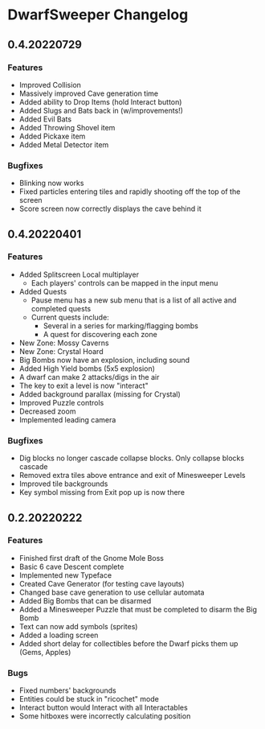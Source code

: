 # DwarfSweeper Changelog

## 0.4.20220729

### Features

* Improved Collision
* Massively improved Cave generation time
* Added ability to Drop Items (hold Interact button)
* Added Slugs and Bats back in (w/improvements!)
* Added Evil Bats
* Added Throwing Shovel item
* Added Pickaxe item
* Added Metal Detector item

### Bugfixes

* Blinking now works
* Fixed particles entering tiles and rapidly shooting off the top of the screen
* Score screen now correctly displays the cave behind it

## 0.4.20220401

### Features

* Added Splitscreen Local multiplayer
    * Each players' controls can be mapped in the input menu
* Added Quests
    * Pause menu has a new sub menu that is a list of all active and completed quests
    * Current quests include:
        * Several in a series for marking/flagging bombs
        * A quest for discovering each zone
* New Zone: Mossy Caverns
* New Zone: Crystal Hoard
* Big Bombs now have an explosion, including sound
* Added High Yield bombs (5x5 explosion)
* A dwarf can make 2 attacks/digs in the air
* The key to exit a level is now "interact"
* Added background parallax (missing for Crystal)
* Improved Puzzle controls
* Decreased zoom
* Implemented leading camera

### Bugfixes

* Dig blocks no longer cascade collapse blocks. Only collapse blocks cascade
* Removed extra tiles above entrance and exit of Minesweeper Levels
* Improved tile backgrounds
* Key symbol missing from Exit pop up is now there

## 0.2.20220222

### Features

* Finished first draft of the Gnome Mole Boss
* Basic 6 cave Descent complete
* Implemented new Typeface
* Created Cave Generator (for testing cave layouts)
* Changed base cave generation to use cellular automata
* Added Big Bombs that can be disarmed
* Added a Minesweeper Puzzle that must be completed to disarm the Big Bomb
* Text can now add symbols (sprites)
* Added a loading screen
* Added short delay for collectibles before the Dwarf picks them up (Gems, Apples)

### Bugs

* Fixed numbers' backgrounds
* Entities could be stuck in "ricochet" mode
* Interact button would Interact with all Interactables
* Some hitboxes were incorrectly calculating position
